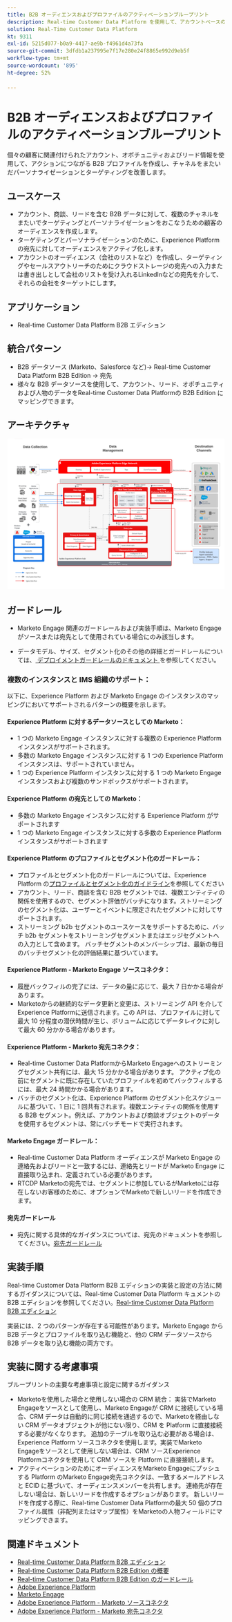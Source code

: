 ```yaml
---
title: B2B オーディエンスおよびプロファイルのアクティベーションブループリント
description: Real-time Customer Data Platform を使用して、アカウントベースのオーディエンスと、プロファイル中心のカスタマーエクスペリエンスを提供します。
solution: Real-Time Customer Data Platform
kt: 9311
exl-id: 5215d077-b0a9-4417-ae9b-f4961d4a73fa
source-git-commit: 3dfdb1a237995e7f17e280e24f8865e992d9eb5f
workflow-type: tm+mt
source-wordcount: '895'
ht-degree: 52%

---
```


# B2B オーディエンスおよびプロファイルのアクティベーションブループリント

個々の顧客に関連付けられたアカウント、オポチュニティおよびリード情報を使用して、アクションにつながる B2B プロファイルを作成し、チャネルをまたいだパーソナライゼーションとターゲティングを改善します。

## ユースケース

* アカウント、商談、リードを含む B2B データに対して、複数のチャネルをまたいでターゲティングとパーソナライゼーションをおこなうための顧客のオーディエンスを作成します。
* ターゲティングとパーソナライゼーションのために、Experience Platform の宛先に対してオーディエンスをアクティブ化します。
* アカウントのオーディエンス（会社のリストなど）を作成し、ターゲティングやセールスアウトリーチのためにクラウドストレージの宛先への入力または書き出しとして会社のリストを受け入れるLinkedInなどの宛先を介して、それらの会社をターゲットにします。

## アプリケーション

* Real-time Customer Data Platform B2B エディション

## 統合パターン

* B2B データソース (Marketo、Salesforce など)-> Real-time Customer Data Platform B2B Edition -> 宛先
* 様々な B2B データソースを使用して、アカウント、リード、オポチュニティおよび人物のデータをReal-time Customer Data Platformの B2B Edition にマッピングできます。

## アーキテクチャ

![B2B アクティベーションブループリントのリファレンスアーキテクチャ ](assets/b2b-activation.png)

## ガードレール

* Marketo Engage 関連のガードレールおよび実装手順は、Marketo Engage がソースまたは宛先として使用されている場合にのみ該当します。

* データモデル、サイズ、セグメント化のその他の詳細とガードレールについては、[ デプロイメントガードレールのドキュメント ](../experience-platform/deployment/guardrails.md) を参照してください。


### 複数のインスタンスと IMS 組織のサポート：

以下に、Experience Platform および Marketo Engage のインスタンスのマッピングにおいてサポートされるパターンの概要を示します。

#### Experience Platform に対するデータソースとしての Marketo：

* 1 つの Marketo Engage インスタンスに対する複数の Experience Platform インスタンスがサポートされます。
* 多数の Marketo Engage インスタンスに対する 1 つの Experience Platform インスタンスは、サポートされていません。
* 1 つの Experience Platform インスタンスに対する 1 つの Marketo Engage インスタンスおよび複数のサンドボックスがサポートされます。

#### Experience Platform の宛先としての Marketo：

* 多数の Marketo Engage インスタンスに対する Experience Platform がサポートされます
* 1 つの Marketo Engage インスタンスに対する多数の Experience Platform インスタンスがサポートされます

#### Experience Platform のプロファイルとセグメント化のガードレール：

* プロファイルとセグメント化のガードレールについては、Experience Platform の[プロファイルとセグメント化のガイドライン](https://experienceleague.adobe.com/docs/experience-platform/profile/guardrails.html?lang=ja)を参照してください
* アカウント、リード、商談を含む B2B セグメントでは、複数エンティティの関係を使用するので、セグメント評価がバッチになります。ストリーミングのセグメント化は、ユーザーとイベントに限定されたセグメントに対してサポートされます。
* ストリーミング b2b セグメントのユースケースをサポートするために、バッチ b2b セグメントをストリーミングセグメントまたはエッジセグメントへの入力として含めます。 バッチセグメントのメンバーシップは、最新の毎日のバッチセグメント化の評価結果に基づいています。

#### Experience Platform - Marketo Engage ソースコネクタ：

* 履歴バックフィルの完了には、データの量に応じて、最大 7 日かかる場合があります。
* Marketoからの継続的なデータ更新と変更は、ストリーミング API を介してExperience Platformに送信されます。この API は、プロファイルに対して最大 10 分程度の潜伏時間が生じ、ボリュームに応じてデータレイクに対して最大 60 分かかる場合があります。

#### Experience Platform - Marketo 宛先コネクタ：

* Real-time Customer Data PlatformからMarketo Engageへのストリーミングセグメント共有には、最大 15 分かかる場合があります。 アクティブ化の前にセグメントに既に存在していたプロファイルを初めてバックフィルするには、最大 24 時間かかる場合があります。
* バッチのセグメント化は、Experience Platform のセグメント化スケジュールに基づいて、1 日に 1 回共有されます。複数エンティティの関係を使用する B2B セグメント。例えば、アカウントおよび商談オブジェクトのデータを使用するセグメントは、常にバッチモードで実行されます。

#### Marketo Engage ガードレール：

* Real-time Customer Data Platform オーディエンスが Marketo Engage の連絡先およびリードと一致するには、連絡先とリードが Marketo Engage に直接取り込まれ、定義されている必要があります。
* RTCDP Marketoの宛先では、セグメントに参加しているがMarketoには存在しないお客様のために、オプションでMarketoで新しいリードを作成できます。

#### 宛先ガードレール

* 宛先に関する具体的なガイダンスについては、宛先のドキュメントを参照してください。[宛先ガードレール](https://experienceleague.adobe.com/docs/experience-platform/destinations/guardrails.html?lang=ja)


## 実装手順

Real-time Customer Data Platform B2B エディションの実装と設定の方法に関するガイダンスについては、Real-time Customer Data Platform キュメントの B2B エディションを参照してください。[Real-time Customer Data Platform B2B エディション](https://experienceleague.adobe.com/docs/experience-platform/rtcdp/b2b-overview.html?lang=ja)

実装には、2 つのパターンが存在する可能性があります。Marketo Engage から B2B データとプロファイルを取り込む機能と、他の CRM データソースから B2B データを取り込む機能の両方です。

## 実装に関する考慮事項

ブループリントの主要な考慮事項と設定に関するガイダンス

* Marketoを使用した場合と使用しない場合の CRM 統合：
実装でMarketo Engageをソースとして使用し、Marketo Engageが CRM に接続している場合、CRM データは自動的に同じ接続を通過するので、Marketoを経由しない CRM データオブジェクトが他にない限り、CRM を Platform に直接接続する必要がなくなります。 追加のテーブルを取り込む必要がある場合は、Experience Platform ソースコネクタを使用します。実装でMarketo Engageをソースとして使用しない場合は、CRM ソースExperience Platformコネクタを使用して CRM ソースを Platform に直接接続します。
* アクティベーションのためにオーディエンスをMarketo Engageにプッシュする Platform のMarketo Engage宛先コネクタは、一致するメールアドレスと ECID に基づいて、オーディエンスメンバーを共有します。 連絡先が存在しない場合は、新しいリードを作成するオプションがあります。 新しいリードを作成する際に、Real-time Customer Data Platformの最大 50 個のプロファイル属性（非配列またはマップ属性）をMarketoの人物フィールドにマッピングできます。

## 関連ドキュメント

* [Real-time Customer Data Platform B2B エディション](https://experienceleague.adobe.com/docs/experience-platform/rtcdp/b2b-overview.html?lang=ja)
* [Real-time Customer Data Platform B2B Edition の概要 ](https://experienceleague.adobe.com/ja/docs/experience-platform/rtcdp/intro/rtcdpb2b-intro/b2b-tutorial)
* [Real-time Customer Data Platform B2B Edition のガードレール ](https://experienceleague.adobe.com/ja/docs/experience-platform/rtcdp/intro/rtcdpb2b-intro/b2b-guardrails)
* [Adobe Experience Platform](https://experienceleague.adobe.com/docs/experience-platform.html?lang=ja)
* [Marketo Engage](https://experienceleague.adobe.com/docs/marketo/using/home.html?lang=ja)
* [Adobe Experience Platform - Marketo ソースコネクタ](https://experienceleague.adobe.com/docs/experience-platform/sources/connectors/adobe-applications/marketo/marketo.html?lang=ja)
* [Adobe Experience Platform - Marketo 宛先コネクタ](https://experienceleague.adobe.com/docs/marketo/using/product-docs/core-marketo-concepts/smart-lists-and-static-lists/static-lists/push-an-adobe-experience-cloud-segment-to-a-marketo-static-list.html?lang=ja)
